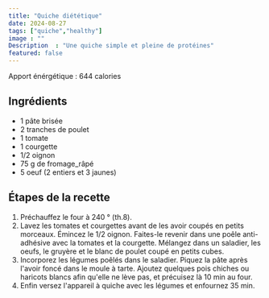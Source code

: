 ```yaml
---
title: "Quiche diététique"
date: 2024-08-27
tags: ["quiche","healthy"]
image : ""
Description  : "Une quiche simple et pleine de protéines"
featured: false
---
```


Apport énérgétique : 644 calories 

## Ingrédients 
- 1 pâte brisée 
- 2 tranches de poulet
- 1 tomate 
- 1 courgette
- 1/2 oignon
- 75 g de fromage_râpé 
- 5 oeuf  (2 entiers et 3 jaunes)


## Étapes de la recette 
1. Préchauffez le four à 240 ° (th.8).
2. Lavez les tomates et courgettes avant de les avoir coupés en petits morceaux. Émincez le 1/2 oignon. Faites-le revenir dans une poêle anti-adhésive avec la tomates et la courgette. Mélangez dans un saladier, les oeufs, le gruyère et le blanc de poulet coupé en petits cubes.
3. Incorporez les légumes poêlés dans le saladier. Piquez la pâte après l'avoir foncé dans le moule à tarte. Ajoutez quelques pois chiches ou haricots blancs afin qu'elle ne lève pas, et précuisez là 10 min au four.
4. Enfin versez l'appareil à quiche avec les légumes et enfournez 35 min. 
